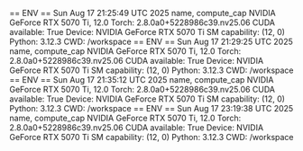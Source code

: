 == ENV ==
Sun Aug 17 21:25:49 UTC 2025
name, compute_cap
NVIDIA GeForce RTX 5070 Ti, 12.0
Torch: 2.8.0a0+5228986c39.nv25.06
CUDA available: True
Device: NVIDIA GeForce RTX 5070 Ti
SM capability: (12, 0)
Python: 3.12.3
CWD: /workspace
== ENV ==
Sun Aug 17 21:29:25 UTC 2025
name, compute_cap
NVIDIA GeForce RTX 5070 Ti, 12.0
Torch: 2.8.0a0+5228986c39.nv25.06
CUDA available: True
Device: NVIDIA GeForce RTX 5070 Ti
SM capability: (12, 0)
Python: 3.12.3
CWD: /workspace
== ENV ==
Sun Aug 17 21:35:12 UTC 2025
name, compute_cap
NVIDIA GeForce RTX 5070 Ti, 12.0
Torch: 2.8.0a0+5228986c39.nv25.06
CUDA available: True
Device: NVIDIA GeForce RTX 5070 Ti
SM capability: (12, 0)
Python: 3.12.3
CWD: /workspace
== ENV ==
Sun Aug 17 23:19:38 UTC 2025
name, compute_cap
NVIDIA GeForce RTX 5070 Ti, 12.0
Torch: 2.8.0a0+5228986c39.nv25.06
CUDA available: True
Device: NVIDIA GeForce RTX 5070 Ti
SM capability: (12, 0)
Python: 3.12.3
CWD: /workspace
